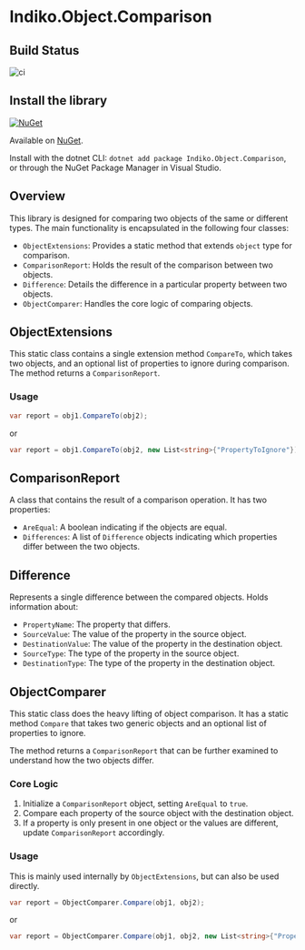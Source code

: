# Indiko.Object.Comparison


## Build Status
![ci](https://github.com/0xc3u/Indiko.Object.Comparison/actions/workflows/ci.yml/badge.svg)


## Install the library

[![NuGet](https://img.shields.io/nuget/v/Indiko.Object.Comparison.svg?label=NuGet)](https://www.nuget.org/packages/Indiko.Object.Comparison/)

Available on [NuGet](http://www.nuget.org/packages/Indiko.Object.Comparison).

Install with the dotnet CLI: `dotnet add package Indiko.Object.Comparison`, or through the NuGet Package Manager in Visual Studio.

## Overview

This library is designed for comparing two objects of the same or different types. The main functionality is encapsulated in the following four classes:

- `ObjectExtensions`: Provides a static method that extends `object` type for comparison.
- `ComparisonReport`: Holds the result of the comparison between two objects.
- `Difference`: Details the difference in a particular property between two objects.
- `ObjectComparer`: Handles the core logic of comparing objects.

## ObjectExtensions

This static class contains a single extension method `CompareTo`, which takes two objects, and an optional list of properties to ignore during comparison. The method returns a `ComparisonReport`.

### Usage

```csharp
var report = obj1.CompareTo(obj2);
```

or

```csharp
var report = obj1.CompareTo(obj2, new List<string>{"PropertyToIgnore"});
```

## ComparisonReport

A class that contains the result of a comparison operation. It has two properties:

- `AreEqual`: A boolean indicating if the objects are equal.
- `Differences`: A list of `Difference` objects indicating which properties differ between the two objects.

## Difference

Represents a single difference between the compared objects. Holds information about:

- `PropertyName`: The property that differs.
- `SourceValue`: The value of the property in the source object.
- `DestinationValue`: The value of the property in the destination object.
- `SourceType`: The type of the property in the source object.
- `DestinationType`: The type of the property in the destination object.

## ObjectComparer

This static class does the heavy lifting of object comparison. It has a static method `Compare` that takes two generic objects and an optional list of properties to ignore.

The method returns a `ComparisonReport` that can be further examined to understand how the two objects differ.

### Core Logic

1. Initialize a `ComparisonReport` object, setting `AreEqual` to `true`.
2. Compare each property of the source object with the destination object.
3. If a property is only present in one object or the values are different, update `ComparisonReport` accordingly.

### Usage

This is mainly used internally by `ObjectExtensions`, but can also be used directly.

```csharp
var report = ObjectComparer.Compare(obj1, obj2);
```

or

```csharp
var report = ObjectComparer.Compare(obj1, obj2, new List<string>{"PropertyToIgnore"});
```
